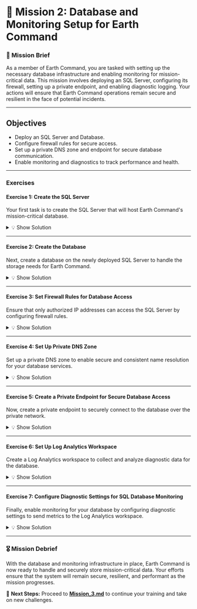 # **🌌 Mission 2: Database and Monitoring Setup for Earth Command**

### **📝 Mission Brief**
As a member of Earth Command, you are tasked with setting up the necessary database infrastructure and enabling monitoring for mission-critical data. This mission involves deploying an SQL Server, configuring its firewall, setting up a private endpoint, and enabling diagnostic logging. Your actions will ensure that Earth Command operations remain secure and resilient in the face of potential incidents.

---

## **Objectives**
- Deploy an SQL Server and Database.
- Configure firewall rules for secure access.
- Set up a private DNS zone and endpoint for secure database communication.
- Enable monitoring and diagnostics to track performance and health.

---

### **Exercises**

#### **Exercise 1: Create the SQL Server**
Your first task is to create the SQL Server that will host Earth Command's mission-critical database.

<details>
<summary>💡 Show Solution</summary>

```bash
az sql server create --name earthqlserver2055 --resource-group EarthCommand_RG --location francecentral --admin-user azureuser --admin-password "strong sql password" --version 12.0
```

</details>

---

#### **Exercise 2: Create the Database**
Next, create a database on the newly deployed SQL Server to handle the storage needs for Earth Command.

<details>
<summary>💡 Show Solution</summary>

```bash
az sql db create --name earthqlserver2055 --server earthqlserver2055 --resource-group EarthCommand_RG --edition GeneralPurpose --service-objective GP_S_Gen5_1 --max-size 32GB --zone-redundant false --collation SQL_Latin1_General_CP1_CI_AS
```

</details>

---

#### **Exercise 3: Set Firewall Rules for Database Access**
Ensure that only authorized IP addresses can access the SQL Server by configuring firewall rules.

<details>
<summary>💡 Show Solution</summary>

```bash
az sql server firewall-rule create --name EarthCommandCenterAccess --server earthqlserver2055 --resource-group EarthCommand_RG --start-ip-address 203.0.113.0 --end-ip-address 203.0.113.255
```

</details>

---

#### **Exercise 4: Set Up Private DNS Zone**
Set up a private DNS zone to enable secure and consistent name resolution for your database services.

<details>
<summary>💡 Show Solution</summary>

```bash
az network private-dns zone create --name privatelink.database.windows.net --resource-group EarthCommand_RG
```

</details>

---

#### **Exercise 5: Create a Private Endpoint for Secure Database Access**
Now, create a private endpoint to securely connect to the database over the private network.

<details>
<summary>💡 Show Solution</summary>

```bash
az network private-endpoint create --name earth-private-endpoint --resource-group EarthCommand_RG --location francecentral --subnet Earth_PrivateSubnet --private-connection-resource-id "$(az sql server show --name earthqlserver2055 --resource-group EarthCommand_RG --query id -o tsv)" --connection-name database-connection --group-ids sqlServer
```

</details>

---

#### **Exercise 6: Set Up Log Analytics Workspace**
Create a Log Analytics workspace to collect and analyze diagnostic data for the database.

<details>
<summary>💡 Show Solution</summary>

```bash
az monitor log-analytics workspace create --name EarthLogAnalyticsWorkspace --resource-group EarthCommand_RG --location francecentral --sku PerGB2018
```

</details>

---

#### **Exercise 7: Configure Diagnostic Settings for SQL Database Monitoring**
Finally, enable monitoring for your database by configuring diagnostic settings to send metrics to the Log Analytics workspace.

<details>
<summary>💡 Show Solution</summary>

```bash
az monitor diagnostic-settings create --name EarthDataMonitor --resource "$(az sql db show --name earthqlserver2055 --server earthqlserver2055 --resource-group EarthCommand_RG --query id -o tsv)" --workspace "$(az monitor log-analytics workspace show --name EarthLogAnalyticsWorkspace --resource-group EarthCommand_RG --query id -o tsv)" --metrics '[{"category":"AllMetrics","enabled":true}]'
```

</details>

---

### **🎖️ Mission Debrief**
With the database and monitoring infrastructure in place, Earth Command is now ready to handle and securely store mission-critical data. Your efforts ensure that the system will remain secure, resilient, and performant as the mission progresses.

🚀 **Next Steps:** Proceed to **[Mission_3.md](Mission_3.md)** to continue your training and take on new challenges.
